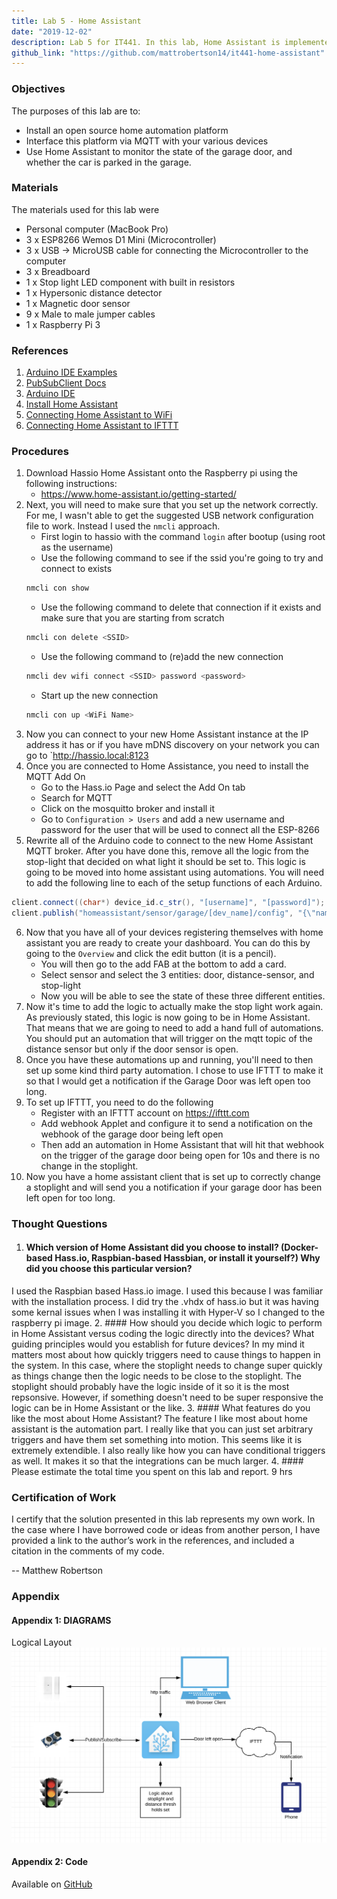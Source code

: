 ```yaml
---
title: Lab 5 - Home Assistant
date: "2019-12-02"
description: Lab 5 for IT441. In this lab, Home Assistant is implemented to run the mosquitto broker and run the garage sensors and actors
github_link: "https://github.com/mattrobertson14/it441-home-assistant"
---
```


### Objectives

The purposes of this lab are to:
* Install an open source home automation platform
* Interface this platform via MQTT with your various devices
* Use Home Assistant to monitor the state of the garage door, and whether the car is parked in the garage. 

### Materials

The materials used for this lab were
* Personal computer (MacBook Pro)
* 3 x ESP8266 Wemos D1 Mini (Microcontroller)
* 3 x USB -> MicroUSB cable for connecting the Microcontroller to the computer
* 3 x Breadboard
* 1 x Stop light LED component with built in resistors
* 1 x Hypersonic distance detector
* 1 x Magnetic door sensor
* 9 x Male to male jumper cables
* 1 x Raspberry Pi 3

### References

1. [Arduino IDE Examples](https://www.arduino.cc/en/Tutorial/BuiltInExamples)
2. [PubSubClient Docs](https://github.com/knolleary/pubsubclient)
3. [Arduino IDE](https://www.arduino.cc/en/main/software)
4. [Install Home Assistant](https://www.home-assistant.io/getting-started/)
5. [Connecting Home Assistant to WiFi](https://unix.stackexchange.com/questions/420640/unable-to-connect-to-any-wifi-with-networkmanager-due-to-error-secrets-were-req)
6. [Connecting Home Assistant to IFTTT](https://www.home-assistant.io/integrations/ifttt/)

### Procedures

1. Download Hassio Home Assistant onto the Raspberry pi using the following instructions:
    * https://www.home-assistant.io/getting-started/
2. Next, you will need to make sure that you set up the network correctly. For me, I wasn't able to get the suggested USB network configuration file to work. Instead I used the `nmcli` approach.
    * First login to hassio with the command `login` after bootup (using root as the username)
    * Use the following command to see if the ssid you're going to try and connect to exists
    ```bash
    nmcli con show
    ```
    * Use the following command to delete that connection if it exists and make sure that you are starting from scratch
    ```bash
    nmcli con delete <SSID>
    ```
    * Use the following command to (re)add the new connection
    ```bash
    nmcli dev wifi connect <SSID> password <password>
    ```
    * Start up the new connection
    ```bash
    nmcli con up <WiFi Name>
    ```
3. Now you can connect to your new Home Assistant instance at the IP address it has or if you have mDNS discovery on your network you can go to `http://hassio.local:8123
4. Once you are connected to Home Assistance, you need to install the MQTT Add On
    * Go to the Hass.io Page and select the Add On tab
    * Search for MQTT
    * Click on the mosquitto broker and install it
    * Go to `Configuration > Users` and add a new username and password for the user that will be used to connect all the ESP-8266
5. Rewrite all of the Arduino code to connect to the new Home Assistant MQTT broker. After you have done this, remove all the logic from the stop-light that decided on what light it should be set to. This logic is going to be moved into home assistant using automations. You will need to add the following line to each of the setup functions of each Arduino.
```c#
client.connect((char*) device_id.c_str(), "[username]", "[password]");
client.publish("homeassistant/sensor/garage/[dev_name]/config", "{\"name\": \"[Device Name]\", \"state_topic\": \"/[Publish Topic]\"}");
```
6. Now that you have all of your devices registering themselves with home assistant you are ready to create your dashboard. You can do this by going to the `Overview` and click the edit button (it is a pencil).
    * You will then go to the add FAB at the bottom to add a card. 
    * Select sensor and select the 3 entities: door, distance-sensor, and stop-light
    * Now you will be able to see the state of these three different entities. 
7. Now it's time to add the logic to actually make the stop light work again. As previously stated, this logic is now going to be in Home Assistant. That means that we are going to need to add a hand full of automations. You should put an automation that will trigger on the mqtt topic of the distance sensor but only if the door sensor is open.
8. Once you have these automations up and running, you'll need to then set up some kind third party automation. I chose to use IFTTT to make it so that I would get a notification if the Garage Door was left open too long. 
9. To set up IFTTT, you need to do the following
    * Register with an IFTTT account on https://ifttt.com
    * Add webhook Applet and configure it to send a notification on the webhook of the garage door being left open
    * Then add an automation in Home Assistant that will hit that webhook on the trigger of the garage door being open for 10s and there is no change in the stoplight. 
10. Now you have a home assistant client that is set up to correctly change a stoplight and will send you a notification if your garage door has been left open for too long.

### Thought Questions

1. #### Which version of Home Assistant did you choose to install? (Docker-based Hass.io, Raspbian-based Hassbian, or install it yourself?) Why did you choose this particular version?
I used the Raspbian based Hass.io image. I used this because I was familiar with the installation process. I did try the .vhdx of hass.io but it was having some kernal issues when I was installing it with Hyper-V so I changed to the raspberry pi image.
2. #### How should you decide which logic to perform in Home Assistant versus coding the logic directly into the devices? What guiding principles would you establish for future devices?
In my mind it matters most about how quickly triggers need to cause things to happen in the system. In this case, where the stoplight needs to change super quickly as things change then the logic needs to be close to the stoplight. The stoplight should probably have the logic inside of it so it is the most repsonsive. However, if something doesn't need to be super responsive the logic can be in Home Assistant or the like.
3. #### What features do you like the most about Home Assistant?
The feature I like most about home assistant is the automation part. I really like that you can just set arbitrary triggers and have them set something into motion. This seems like it is extremely extendible. I also really like how you can have conditional triggers as well. It makes it so that the integrations can be much larger.
4. #### Please estimate the total time you spent on this lab and report. 
9 hrs

### Certification of Work

I certify that the solution presented in this lab represents my own work. In the case where I have borrowed code or ideas from another person, I have provided a link to the author’s work in the references, and included a citation in the comments of my code. 

-- Matthew Robertson

### Appendix
#### Appendix 1: DIAGRAMS

Logical Layout
![Logical Layout](logical-diagram.png)

#### Appendix 2: Code
Available on [GitHub](https://github.com/mattrobertson14/it441-home-assistant)
